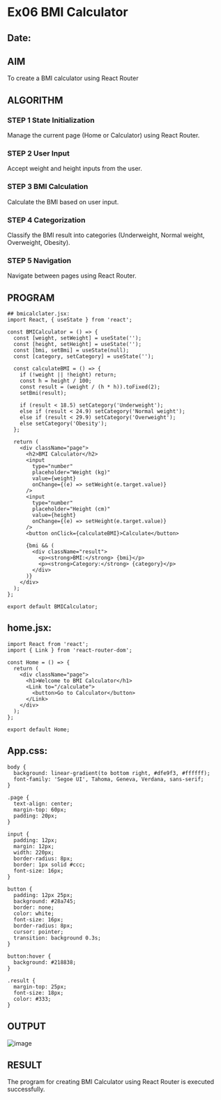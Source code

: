 # Ex06 BMI Calculator
## Date:

## AIM
To create a BMI calculator using React Router 

## ALGORITHM
### STEP 1 State Initialization
Manage the current page (Home or Calculator) using React Router.

### STEP 2 User Input
Accept weight and height inputs from the user.

### STEP 3 BMI Calculation
Calculate the BMI based on user input.

### STEP 4 Categorization
Classify the BMI result into categories (Underweight, Normal weight, Overweight, Obesity).

### STEP 5 Navigation
Navigate between pages using React Router.

## PROGRAM
```
## bmicalclater.jsx:
import React, { useState } from 'react';

const BMICalculator = () => {
  const [weight, setWeight] = useState('');
  const [height, setHeight] = useState('');
  const [bmi, setBmi] = useState(null);
  const [category, setCategory] = useState('');

  const calculateBMI = () => {
    if (!weight || !height) return;
    const h = height / 100;
    const result = (weight / (h * h)).toFixed(2);
    setBmi(result);

    if (result < 18.5) setCategory('Underweight');
    else if (result < 24.9) setCategory('Normal weight');
    else if (result < 29.9) setCategory('Overweight');
    else setCategory('Obesity');
  };

  return (
    <div className="page">
      <h2>BMI Calculator</h2>
      <input
        type="number"
        placeholder="Weight (kg)"
        value={weight}
        onChange={(e) => setWeight(e.target.value)}
      />
      <input
        type="number"
        placeholder="Height (cm)"
        value={height}
        onChange={(e) => setHeight(e.target.value)}
      />
      <button onClick={calculateBMI}>Calculate</button>

      {bmi && (
        <div className="result">
          <p><strong>BMI:</strong> {bmi}</p>
          <p><strong>Category:</strong> {category}</p>
        </div>
      )}
    </div>
  );
};

export default BMICalculator;

```
## home.jsx:
```
import React from 'react';
import { Link } from 'react-router-dom';

const Home = () => {
  return (
    <div className="page">
      <h1>Welcome to BMI Calculator</h1>
      <Link to="/calculate">
        <button>Go to Calculator</button>
      </Link>
    </div>
  );
};

export default Home;
```
## App.css:
```
body {
  background: linear-gradient(to bottom right, #dfe9f3, #ffffff);
  font-family: 'Segoe UI', Tahoma, Geneva, Verdana, sans-serif;
}

.page {
  text-align: center;
  margin-top: 60px;
  padding: 20px;
}

input {
  padding: 12px;
  margin: 12px;
  width: 220px;
  border-radius: 8px;
  border: 1px solid #ccc;
  font-size: 16px;
}

button {
  padding: 12px 25px;
  background: #28a745;
  border: none;
  color: white;
  font-size: 16px;
  border-radius: 8px;
  cursor: pointer;
  transition: background 0.3s;
}

button:hover {
  background: #218838;
}

.result {
  margin-top: 25px;
  font-size: 18px;
  color: #333;
}
```

## OUTPUT
![image](https://github.com/user-attachments/assets/36d4a06a-c36e-41fe-a17a-5cabfd25f054)


## RESULT
The program for creating BMI Calculator using React Router is executed successfully.
